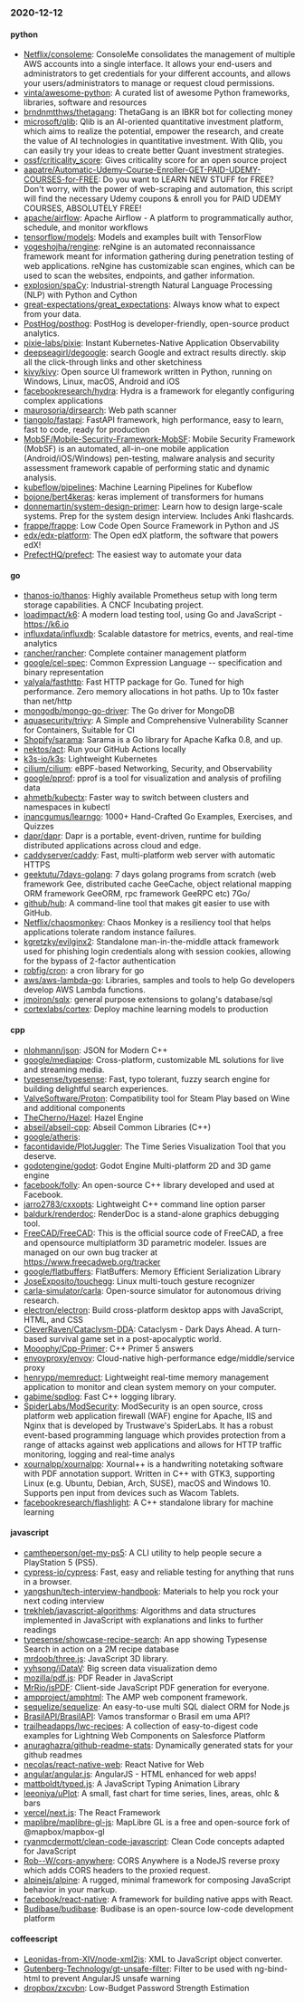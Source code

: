 ### 2020-12-12

#### python
* [Netflix/consoleme](https://github.com/Netflix/consoleme): ConsoleMe consolidates the management of multiple AWS accounts into a single interface. It allows your end-users and administrators to get credentials for your different accounts, and allows your users/administrators to manage or request cloud permissions.
* [vinta/awesome-python](https://github.com/vinta/awesome-python): A curated list of awesome Python frameworks, libraries, software and resources
* [brndnmtthws/thetagang](https://github.com/brndnmtthws/thetagang): ThetaGang is an IBKR bot for collecting money
* [microsoft/qlib](https://github.com/microsoft/qlib): Qlib is an AI-oriented quantitative investment platform, which aims to realize the potential, empower the research, and create the value of AI technologies in quantitative investment. With Qlib, you can easily try your ideas to create better Quant investment strategies.
* [ossf/criticality_score](https://github.com/ossf/criticality_score): Gives criticality score for an open source project
* [aapatre/Automatic-Udemy-Course-Enroller-GET-PAID-UDEMY-COURSES-for-FREE](https://github.com/aapatre/Automatic-Udemy-Course-Enroller-GET-PAID-UDEMY-COURSES-for-FREE): Do you want to LEARN NEW STUFF for FREE? Don't worry, with the power of web-scraping and automation, this script will find the necessary Udemy coupons & enroll you for PAID UDEMY COURSES, ABSOLUTELY FREE!
* [apache/airflow](https://github.com/apache/airflow): Apache Airflow - A platform to programmatically author, schedule, and monitor workflows
* [tensorflow/models](https://github.com/tensorflow/models): Models and examples built with TensorFlow
* [yogeshojha/rengine](https://github.com/yogeshojha/rengine): reNgine is an automated reconnaissance framework meant for information gathering during penetration testing of web applications. reNgine has customizable scan engines, which can be used to scan the websites, endpoints, and gather information.
* [explosion/spaCy](https://github.com/explosion/spaCy):  Industrial-strength Natural Language Processing (NLP) with Python and Cython
* [great-expectations/great_expectations](https://github.com/great-expectations/great_expectations): Always know what to expect from your data.
* [PostHog/posthog](https://github.com/PostHog/posthog):  PostHog is developer-friendly, open-source product analytics.
* [pixie-labs/pixie](https://github.com/pixie-labs/pixie): Instant Kubernetes-Native Application Observability
* [deepseagirl/degoogle](https://github.com/deepseagirl/degoogle): search Google and extract results directly. skip all the click-through links and other sketchiness
* [kivy/kivy](https://github.com/kivy/kivy): Open source UI framework written in Python, running on Windows, Linux, macOS, Android and iOS
* [facebookresearch/hydra](https://github.com/facebookresearch/hydra): Hydra is a framework for elegantly configuring complex applications
* [maurosoria/dirsearch](https://github.com/maurosoria/dirsearch): Web path scanner
* [tiangolo/fastapi](https://github.com/tiangolo/fastapi): FastAPI framework, high performance, easy to learn, fast to code, ready for production
* [MobSF/Mobile-Security-Framework-MobSF](https://github.com/MobSF/Mobile-Security-Framework-MobSF): Mobile Security Framework (MobSF) is an automated, all-in-one mobile application (Android/iOS/Windows) pen-testing, malware analysis and security assessment framework capable of performing static and dynamic analysis.
* [kubeflow/pipelines](https://github.com/kubeflow/pipelines): Machine Learning Pipelines for Kubeflow
* [bojone/bert4keras](https://github.com/bojone/bert4keras): keras implement of transformers for humans
* [donnemartin/system-design-primer](https://github.com/donnemartin/system-design-primer): Learn how to design large-scale systems. Prep for the system design interview. Includes Anki flashcards.
* [frappe/frappe](https://github.com/frappe/frappe): Low Code Open Source Framework in Python and JS
* [edx/edx-platform](https://github.com/edx/edx-platform): The Open edX platform, the software that powers edX!
* [PrefectHQ/prefect](https://github.com/PrefectHQ/prefect): The easiest way to automate your data

#### go
* [thanos-io/thanos](https://github.com/thanos-io/thanos): Highly available Prometheus setup with long term storage capabilities. A CNCF Incubating project.
* [loadimpact/k6](https://github.com/loadimpact/k6): A modern load testing tool, using Go and JavaScript - https://k6.io
* [influxdata/influxdb](https://github.com/influxdata/influxdb): Scalable datastore for metrics, events, and real-time analytics
* [rancher/rancher](https://github.com/rancher/rancher): Complete container management platform
* [google/cel-spec](https://github.com/google/cel-spec): Common Expression Language -- specification and binary representation
* [valyala/fasthttp](https://github.com/valyala/fasthttp): Fast HTTP package for Go. Tuned for high performance. Zero memory allocations in hot paths. Up to 10x faster than net/http
* [mongodb/mongo-go-driver](https://github.com/mongodb/mongo-go-driver): The Go driver for MongoDB
* [aquasecurity/trivy](https://github.com/aquasecurity/trivy): A Simple and Comprehensive Vulnerability Scanner for Containers, Suitable for CI
* [Shopify/sarama](https://github.com/Shopify/sarama): Sarama is a Go library for Apache Kafka 0.8, and up.
* [nektos/act](https://github.com/nektos/act): Run your GitHub Actions locally 
* [k3s-io/k3s](https://github.com/k3s-io/k3s): Lightweight Kubernetes
* [cilium/cilium](https://github.com/cilium/cilium): eBPF-based Networking, Security, and Observability
* [google/pprof](https://github.com/google/pprof): pprof is a tool for visualization and analysis of profiling data
* [ahmetb/kubectx](https://github.com/ahmetb/kubectx): Faster way to switch between clusters and namespaces in kubectl
* [inancgumus/learngo](https://github.com/inancgumus/learngo): 1000+ Hand-Crafted Go Examples, Exercises, and Quizzes
* [dapr/dapr](https://github.com/dapr/dapr): Dapr is a portable, event-driven, runtime for building distributed applications across cloud and edge.
* [caddyserver/caddy](https://github.com/caddyserver/caddy): Fast, multi-platform web server with automatic HTTPS
* [geektutu/7days-golang](https://github.com/geektutu/7days-golang): 7 days golang programs from scratch (web framework Gee, distributed cache GeeCache, object relational mapping ORM framework GeeORM, rpc framework GeeRPC etc) 7Go/
* [github/hub](https://github.com/github/hub): A command-line tool that makes git easier to use with GitHub.
* [Netflix/chaosmonkey](https://github.com/Netflix/chaosmonkey): Chaos Monkey is a resiliency tool that helps applications tolerate random instance failures.
* [kgretzky/evilginx2](https://github.com/kgretzky/evilginx2): Standalone man-in-the-middle attack framework used for phishing login credentials along with session cookies, allowing for the bypass of 2-factor authentication
* [robfig/cron](https://github.com/robfig/cron): a cron library for go
* [aws/aws-lambda-go](https://github.com/aws/aws-lambda-go): Libraries, samples and tools to help Go developers develop AWS Lambda functions.
* [jmoiron/sqlx](https://github.com/jmoiron/sqlx): general purpose extensions to golang's database/sql
* [cortexlabs/cortex](https://github.com/cortexlabs/cortex): Deploy machine learning models to production

#### cpp
* [nlohmann/json](https://github.com/nlohmann/json): JSON for Modern C++
* [google/mediapipe](https://github.com/google/mediapipe): Cross-platform, customizable ML solutions for live and streaming media.
* [typesense/typesense](https://github.com/typesense/typesense): Fast, typo tolerant, fuzzy search engine for building delightful search experiences.
* [ValveSoftware/Proton](https://github.com/ValveSoftware/Proton): Compatibility tool for Steam Play based on Wine and additional components
* [TheCherno/Hazel](https://github.com/TheCherno/Hazel): Hazel Engine
* [abseil/abseil-cpp](https://github.com/abseil/abseil-cpp): Abseil Common Libraries (C++)
* [google/atheris](https://github.com/google/atheris): 
* [facontidavide/PlotJuggler](https://github.com/facontidavide/PlotJuggler): The Time Series Visualization Tool that you deserve.
* [godotengine/godot](https://github.com/godotengine/godot): Godot Engine  Multi-platform 2D and 3D game engine
* [facebook/folly](https://github.com/facebook/folly): An open-source C++ library developed and used at Facebook.
* [jarro2783/cxxopts](https://github.com/jarro2783/cxxopts): Lightweight C++ command line option parser
* [baldurk/renderdoc](https://github.com/baldurk/renderdoc): RenderDoc is a stand-alone graphics debugging tool.
* [FreeCAD/FreeCAD](https://github.com/FreeCAD/FreeCAD): This is the official source code of FreeCAD, a free and opensource multiplatform 3D parametric modeler. Issues are managed on our own bug tracker at https://www.freecadweb.org/tracker
* [google/flatbuffers](https://github.com/google/flatbuffers): FlatBuffers: Memory Efficient Serialization Library
* [JoseExposito/touchegg](https://github.com/JoseExposito/touchegg): Linux multi-touch gesture recognizer
* [carla-simulator/carla](https://github.com/carla-simulator/carla): Open-source simulator for autonomous driving research.
* [electron/electron](https://github.com/electron/electron): Build cross-platform desktop apps with JavaScript, HTML, and CSS
* [CleverRaven/Cataclysm-DDA](https://github.com/CleverRaven/Cataclysm-DDA): Cataclysm - Dark Days Ahead. A turn-based survival game set in a post-apocalyptic world.
* [Mooophy/Cpp-Primer](https://github.com/Mooophy/Cpp-Primer): C++ Primer 5 answers
* [envoyproxy/envoy](https://github.com/envoyproxy/envoy): Cloud-native high-performance edge/middle/service proxy
* [henrypp/memreduct](https://github.com/henrypp/memreduct): Lightweight real-time memory management application to monitor and clean system memory on your computer.
* [gabime/spdlog](https://github.com/gabime/spdlog): Fast C++ logging library.
* [SpiderLabs/ModSecurity](https://github.com/SpiderLabs/ModSecurity): ModSecurity is an open source, cross platform web application firewall (WAF) engine for Apache, IIS and Nginx that is developed by Trustwave's SpiderLabs. It has a robust event-based programming language which provides protection from a range of attacks against web applications and allows for HTTP traffic monitoring, logging and real-time analys
* [xournalpp/xournalpp](https://github.com/xournalpp/xournalpp): Xournal++ is a handwriting notetaking software with PDF annotation support. Written in C++ with GTK3, supporting Linux (e.g. Ubuntu, Debian, Arch, SUSE), macOS and Windows 10. Supports pen input from devices such as Wacom Tablets.
* [facebookresearch/flashlight](https://github.com/facebookresearch/flashlight): A C++ standalone library for machine learning

#### javascript
* [camtheperson/get-my-ps5](https://github.com/camtheperson/get-my-ps5): A CLI utility to help people secure a PlayStation 5 (PS5).
* [cypress-io/cypress](https://github.com/cypress-io/cypress): Fast, easy and reliable testing for anything that runs in a browser.
* [yangshun/tech-interview-handbook](https://github.com/yangshun/tech-interview-handbook):  Materials to help you rock your next coding interview
* [trekhleb/javascript-algorithms](https://github.com/trekhleb/javascript-algorithms):  Algorithms and data structures implemented in JavaScript with explanations and links to further readings
* [typesense/showcase-recipe-search](https://github.com/typesense/showcase-recipe-search): An app showing Typesense Search in action on a 2M recipe database
* [mrdoob/three.js](https://github.com/mrdoob/three.js): JavaScript 3D library.
* [yyhsong/iDataV](https://github.com/yyhsong/iDataV):  Big screen data visualization demo
* [mozilla/pdf.js](https://github.com/mozilla/pdf.js): PDF Reader in JavaScript
* [MrRio/jsPDF](https://github.com/MrRio/jsPDF): Client-side JavaScript PDF generation for everyone.
* [ampproject/amphtml](https://github.com/ampproject/amphtml): The AMP web component framework.
* [sequelize/sequelize](https://github.com/sequelize/sequelize): An easy-to-use multi SQL dialect ORM for Node.js
* [BrasilAPI/BrasilAPI](https://github.com/BrasilAPI/BrasilAPI): Vamos transformar o Brasil em uma API?
* [trailheadapps/lwc-recipes](https://github.com/trailheadapps/lwc-recipes): A collection of easy-to-digest code examples for Lightning Web Components on Salesforce Platform
* [anuraghazra/github-readme-stats](https://github.com/anuraghazra/github-readme-stats):  Dynamically generated stats for your github readmes
* [necolas/react-native-web](https://github.com/necolas/react-native-web): React Native for Web
* [angular/angular.js](https://github.com/angular/angular.js): AngularJS - HTML enhanced for web apps!
* [mattboldt/typed.js](https://github.com/mattboldt/typed.js): A JavaScript Typing Animation Library
* [leeoniya/uPlot](https://github.com/leeoniya/uPlot):  A small, fast chart for time series, lines, areas, ohlc & bars
* [vercel/next.js](https://github.com/vercel/next.js): The React Framework
* [maplibre/maplibre-gl-js](https://github.com/maplibre/maplibre-gl-js): MapLibre GL is a free and open-source fork of @mapbox/mapbox-gl
* [ryanmcdermott/clean-code-javascript](https://github.com/ryanmcdermott/clean-code-javascript):  Clean Code concepts adapted for JavaScript
* [Rob--W/cors-anywhere](https://github.com/Rob--W/cors-anywhere): CORS Anywhere is a NodeJS reverse proxy which adds CORS headers to the proxied request.
* [alpinejs/alpine](https://github.com/alpinejs/alpine): A rugged, minimal framework for composing JavaScript behavior in your markup.
* [facebook/react-native](https://github.com/facebook/react-native): A framework for building native apps with React.
* [Budibase/budibase](https://github.com/Budibase/budibase):  Budibase is an open-source low-code development platform

#### coffeescript
* [Leonidas-from-XIV/node-xml2js](https://github.com/Leonidas-from-XIV/node-xml2js): XML to JavaScript object converter.
* [Gutenberg-Technology/gt-unsafe-filter](https://github.com/Gutenberg-Technology/gt-unsafe-filter): Filter to be used with ng-bind-html to prevent AngularJS unsafe warning
* [dropbox/zxcvbn](https://github.com/dropbox/zxcvbn): Low-Budget Password Strength Estimation
